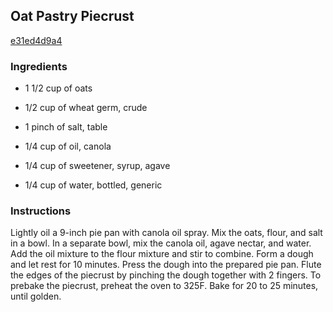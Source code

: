 ## Oat Pastry Piecrust

[e31ed4d9a4](http://www.epicurious.com/recipes/food/views/oat-pastry-piecrust-379373)

### Ingredients

 - 1 1/2 cup of oats

 - 1/2 cup of wheat germ, crude

 - 1 pinch of salt, table

 - 1/4 cup of oil, canola

 - 1/4 cup of sweetener, syrup, agave

 - 1/4 cup of water, bottled, generic

### Instructions

Lightly oil a 9-inch pie pan with canola oil spray. Mix the oats, flour, and salt in a bowl. In a separate bowl, mix the canola oil, agave nectar, and water. Add the oil mixture to the flour mixture and stir to combine. Form a dough and let rest for 10 minutes. Press the dough into the prepared pie pan. Flute the edges of the piecrust by pinching the dough together with 2 fingers. To prebake the piecrust, preheat the oven to 325F. Bake for 20 to 25 minutes, until golden.